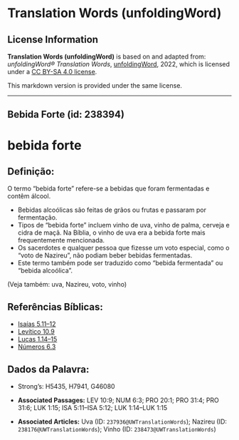 # Translation Words (unfoldingWord)

## License Information

**Translation Words (unfoldingWord)** is based on and adapted from: _unfoldingWord® Translation Words_, [unfoldingWord](https://unfoldingword.org/utw), 2022, which is licensed under a [CC BY-SA 4.0 license](https://creativecommons.org/licenses/by-sa/4.0/legalcode.en).

This markdown version is provided under the same license.



--------------------------------

## Bebida Forte (id: 238394)

bebida forte
============

Definição:
----------

O termo “bebida forte” refere\-se a bebidas que foram fermentadas e contêm álcool.

* Bebidas alcoólicas são feitas de grãos ou frutas e passaram por fermentação.
* Tipos de “bebida forte” incluem vinho de uva, vinho de palma, cerveja e cidra de maçã. Na Bíblia, o vinho de uva era a bebida forte mais frequentemente mencionada.
* Os sacerdotes e qualquer pessoa que fizesse um voto especial, como o “voto de Nazireu”, não podiam beber bebidas fermentadas.
* Este termo também pode ser traduzido como “bebida fermentada” ou “bebida alcoólica”.

(Veja também: uva, Nazireu, voto, vinho)

Referências Bíblicas:
---------------------

* [Isaías 5\.11–12](https://ref.ly/Isa5:11-Isa5:12)
* [Levítico 10\.9](https://ref.ly/Lev10:9)
* [Lucas 1\.14–15](https://ref.ly/Luke1:14-Luke1:15)
* [Números 6\.3](https://ref.ly/Num6:3)

Dados da Palavra:
-----------------

* Strong’s: H5435, H7941, G46080

* **Associated Passages:** LEV 10:9; NUM 6:3; PRO 20:1; PRO 31:4; PRO 31:6; LUK 1:15; ISA 5:11–ISA 5:12; LUK 1:14–LUK 1:15
* **Associated Articles:** Uva (ID: `237936@UWTranslationWords`); Nazireu (ID: `238176@UWTranslationWords`); Vinho (ID: `238473@UWTranslationWords`)

